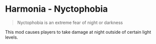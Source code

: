 # Harmonia - Nyctophobia

> Nyctophobia is an extreme fear of night or darkness

This mod causes players to take damage at night outside of certain light levels.
